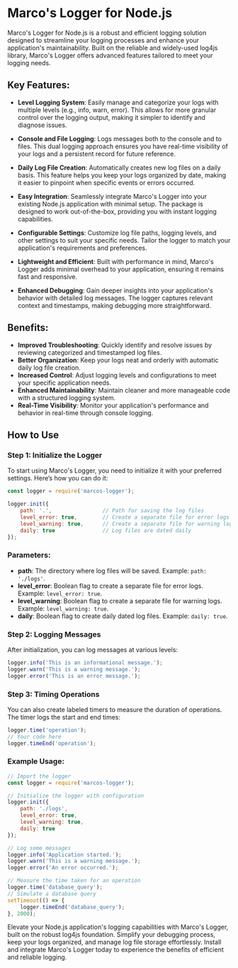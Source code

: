 # Marco's Logger for Node.js

Marco's Logger for Node.js is a robust and efficient logging solution designed to streamline your logging processes and enhance your application's maintainability. Built on the reliable and widely-used log4js library, Marco's Logger offers advanced features tailored to meet your logging needs.

## Key Features:

- **Level Logging System**: Easily manage and categorize your logs with multiple levels (e.g., info, warn, error). This allows for more granular control over the logging output, making it simpler to identify and diagnose issues.

- **Console and File Logging**: Logs messages both to the console and to files. This dual logging approach ensures you have real-time visibility of your logs and a persistent record for future reference.

- **Daily Log File Creation**: Automatically creates new log files on a daily basis. This feature helps you keep your logs organized by date, making it easier to pinpoint when specific events or errors occurred.

- **Easy Integration**: Seamlessly integrate Marco's Logger into your existing Node.js application with minimal setup. The package is designed to work out-of-the-box, providing you with instant logging capabilities.

- **Configurable Settings**: Customize log file paths, logging levels, and other settings to suit your specific needs. Tailor the logger to match your application's requirements and preferences.

- **Lightweight and Efficient**: Built with performance in mind, Marco's Logger adds minimal overhead to your application, ensuring it remains fast and responsive.

- **Enhanced Debugging**: Gain deeper insights into your application's behavior with detailed log messages. The logger captures relevant context and timestamps, making debugging more straightforward.

## Benefits:

- **Improved Troubleshooting**: Quickly identify and resolve issues by reviewing categorized and timestamped log files.
- **Better Organization**: Keep your logs neat and orderly with automatic daily log file creation.
- **Increased Control**: Adjust logging levels and configurations to meet your specific application needs.
- **Enhanced Maintainability**: Maintain cleaner and more manageable code with a structured logging system.
- **Real-Time Visibility**: Monitor your application's performance and behavior in real-time through console logging.

## How to Use

### Step 1: Initialize the Logger

To start using Marco's Logger, you need to initialize it with your preferred settings. Here’s how you can do it:

```javascript
const logger = require('marcos-logger');

logger.init({
    path: '.',                // Path for saving the log files
    level_error: true,        // Create a separate file for error logs
    level_warning: true,      // Create a separate file for warning logs
    daily: true               // Log files are dated daily
});
```

### Parameters:

- **path**: The directory where log files will be saved. Example: `path: './logs'`.
- **level_error**: Boolean flag to create a separate file for error logs. Example: `level_error: true`.
- **level_warning**: Boolean flag to create a separate file for warning logs. Example: `level_warning: true`.
- **daily**: Boolean flag to create daily dated log files. Example: `daily: true`.

### Step 2: Logging Messages

After initialization, you can log messages at various levels:

```javascript
logger.info('This is an informational message.');
logger.warn('This is a warning message.');
logger.error('This is an error message.');
```

### Step 3: Timing Operations

You can also create labeled timers to measure the duration of operations. The timer logs the start and end times:

```javascript
logger.time('operation');
// Your code here
logger.timeEnd('operation');
```

### Example Usage:

```javascript
// Import the logger
const logger = require('marcos-logger');

// Initialize the logger with configuration
logger.init({
    path: './logs',
    level_error: true,
    level_warning: true,
    daily: true
});

// Log some messages
logger.info('Application started.');
logger.warn('This is a warning message.');
logger.error('An error occurred.');

// Measure the time taken for an operation
logger.time('database_query');
// Simulate a database query
setTimeout(() => {
    logger.timeEnd('database_query');
}, 2000);
```

Elevate your Node.js application's logging capabilities with Marco's Logger, built on the robust log4js foundation. Simplify your debugging process, keep your logs organized, and manage log file storage effortlessly. Install and integrate Marco's Logger today to experience the benefits of efficient and reliable logging.